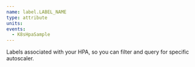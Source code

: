 ```yaml
---
name: label.LABEL_NAME
type: attribute
units:
events:
  - K8sHpaSample 
---
```


Labels associated with your HPA, so you can filter and query for specific autoscaler.